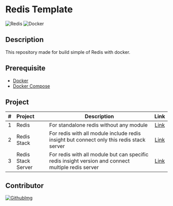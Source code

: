 # Redis Template
![Redis](https://img.shields.io/badge/Redis-DC382D?&style=flat&logo=redis&logoColor=FFFFFF)
![Docker](https://img.shields.io/badge/Docker-2496ED?&style=flat&logo=docker&logoColor=ffffff)

## Description
This repository made for build simple of Redis with docker.

## Prerequisite
* [Docker](https://docs.docker.com/engine/install/ubuntu/)
* [Docker Compose](https://docs.docker.com/compose/install/)

## Project


| #   | Project            | Description                                                                                        |             Link             |
|:----|:-------------------|----------------------------------------------------------------------------------------------------|:----------------------------:|
| 1   | Redis              | For standalone redis without any module                                                            |       [Link](./redis)        |
| 2   | Redis Stack        | For redis with all module include redis insight but connect only this redis stack server           |    [Link](./redis-stack)     |
| 3   | Redis Stack Server | For redis with all module but can specific redis insight version and connect multiple redis server | [Link](./redis-stack-server) |

## Contributor
[![GithubImg](https://img.shields.io/badge/Harin3Bone-181717?style=flat&logo=github&logoColor=ffffff)](https://github.com/Harin3Bone)